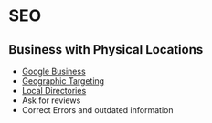 # SEO

## Business with Physical Locations

- [Google Business](https://www.google.com/business/)
- [Geographic Targeting](https://www.google.com/webmasters/#?modal_active=none)
- [Local Directories](https://moz.com/products/local)
- Ask for reviews
- Correct Errors and outdated information 